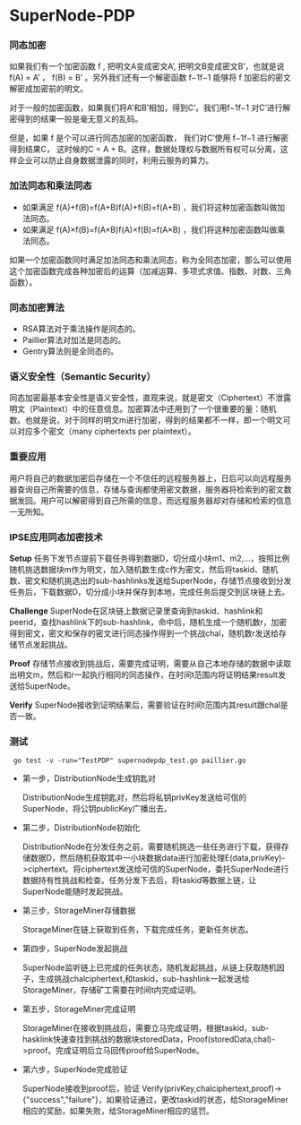 # SuperNode-PDP

### 同态加密

如果我们有一个加密函数 f , 把明文A变成密文A’, 把明文B变成密文B’，也就是说 f(A) = A’ ， f(B) = B’ 。另外我们还有一个解密函数 f−1f−1 能够将 f 加密后的密文解密成加密前的明文。

对于一般的加密函数，如果我们将A’和B’相加，得到C’。我们用f−1f−1 对C’进行解密得到的结果一般是毫无意义的乱码。

但是，如果 f 是个可以进行同态加密的加密函数， 我们对C’使用 f−1f−1 进行解密得到结果C， 这时候的C = A + B。这样，数据处理权与数据所有权可以分离，这样企业可以防止自身数据泄露的同时，利用云服务的算力。

### 加法同态和乘法同态


-  如果满足 f(A)+f(B)=f(A+B)f(A)+f(B)=f(A+B) ，我们将这种加密函数叫做加法同态。
-  如果满足 f(A)×f(B)=f(A×B)f(A)×f(B)=f(A×B) ，我们将这种加密函数叫做乘法同态。

如果一个加密函数同时满足加法同态和乘法同态，称为全同态加密，那么可以使用这个加密函数完成各种加密后的运算（加减运算、多项式求值、指数、对数、三角函数）。

### 同态加密算法

- RSA算法对于乘法操作是同态的。
- Paillier算法对加法是同态的。
- Gentry算法则是全同态的。

### 语义安全性（Semantic Security）

同态加密最基本安全性是语义安全性，直观来说，就是密文（Ciphertext）不泄露明文（Plaintext）中的任意信息。加密算法中还用到了一个很重要的量：随机数。也就是说，对于同样的明文m进行加密，得到的结果都不一样，即一个明文可以对应多个密文（many ciphertexts per plaintext）。

### 重要应用

用户将自己的数据加密后存储在一个不信任的远程服务器上，日后可以向远程服务器查询自己所需要的信息，存储与查询都使用密文数据，服务器将检索到的密文数据发回。用户可以解密得到自己所需的信息，而远程服务器却对存储和检索的信息一无所知。

### IPSE应用同态加密技术

**Setup** 任务下发节点提前下载任务得到数据D，切分成小块m1、m2,...，按照比例随机挑选数据块m作为明文，加入随机数生成c作为密文，然后将taskid、随机数、密文和随机挑选出的sub-hashlinks发送给SuperNode，存储节点接收到分发任务后，下载数据D，切分成小块并保存到本地，完成任务后提交到区块链上去。

**Challenge** SuperNode在区块链上数据记录里查询到taskid、hashlink和peerid，查找hashlink下的sub-hashlink，命中后，随机生成一个随机数r，加密得到密文，密文和保存的密文进行同态操作得到一个挑战chal，随机数r发送给存储节点发起挑战。

**Proof** 存储节点接收到挑战后，需要完成证明，需要从自己本地存储的数据中读取出明文m，然后和r一起执行相同的同态操作，在时间t范围内将证明结果result发送给SuperNode。

**Verify** SuperNode接收到证明结果后，需要验证在时间t范围内其result跟chal是否一致。


### 测试

	 go test -v -run="TestPDP" supernodepdp_test.go paillier.go 

- 第一步，DistributionNode生成钥匙对

  DistributionNode生成钥匙对，然后将私钥privKey发送给可信的SuperNode，将公钥publicKey广播出去。
  
- 第二步，DistributionNode初始化

  DistributionNode在分发任务之前，需要随机挑选一些任务进行下载，获得存储数据D，然后随机获取其中一小块数据data进行加密处理E(data,privKey)->ciphertext。将ciphertext发送给可信的SuperNode，委托SuperNode进行数据持有性挑战和检查。任务分发下去后，将taskid等数据上链，让SuperNode能随时发起挑战。
  
- 第三步，StorageMiner存储数据

  StorageMiner在链上获取到任务，下载完成任务，更新任务状态。
  
- 第四步，SuperNode发起挑战

  SuperNode监听链上已完成的任务状态，随机发起挑战，从链上获取随机因子，生成挑战chalciphertext,和taskid，sub-hashlink一起发送给StorageMiner，存储矿工需要在时间t内完成证明。
  
- 第五步，StorageMiner完成证明

  StorageMiner在接收到挑战后，需要立马完成证明，根据taskid，sub-hasklink快速查找到挑战的数据块storedData，Proof(storedData,chal)->proof。完成证明后立马回传proof给SuperNode。

- 第六步，SuperNode完成验证

  SuperNode接收到proof后，验证 Verify(privKey,chalciphertext,proof)->{"success","failure"}，如果验证通过，更改taskid的状态，给StorageMiner相应的奖励，如果失败，给StorageMiner相应的惩罚。
  
